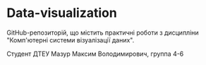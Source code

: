# Data-visualization
GitHub-репозиторій, що містить практичні роботи з дисципліни "Комп'ютерні системи візуалізації даних".

Студент ДТЕУ Мазур Максим Володимирович, группа 4-6
